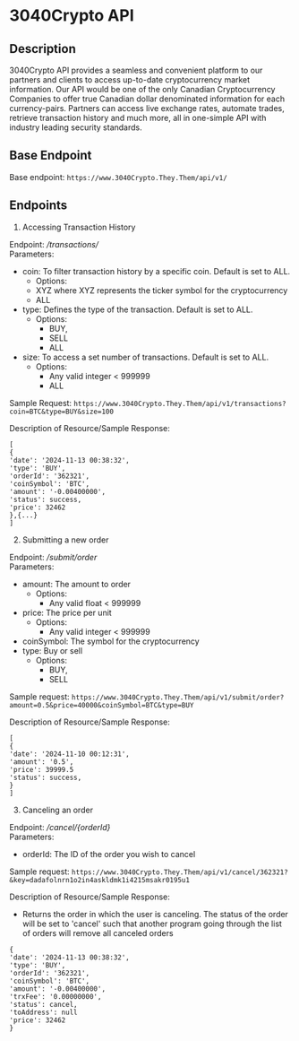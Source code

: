 # 3040Crypto API

## Description

3040Crypto API provides a seamless and convenient platform to our partners and clients to access up-to-date cryptocurrency market information. Our API would be one of the only Canadian Cryptocurrency Companies to offer true Canadian dollar denominated information for each currency-pairs. Partners can access live exchange rates, automate trades, retrieve transaction history and much more, all in one-simple API with industry leading security standards.

## Base Endpoint

Base endpoint: `https://www.3040Crypto.They.Them/api/v1/`

## Endpoints

1. Accessing Transaction History

Endpoint: _/transactions/_ \
Parameters:

- coin: To filter transaction history by a specific coin. Default is set to ALL.
  - Options:
  - XYZ where XYZ represents the ticker symbol for the cryptocurrency
  - ALL
- type: Defines the type of the transaction. Default is set to ALL.
  - Options:
    - BUY,
    - SELL
    - ALL
- size: To access a set number of transactions. Default is set to ALL.
  - Options:
    - Any valid integer < 999999
    - ALL

Sample Request:
`https://www.3040Crypto.They.Them/api/v1/transactions?coin=BTC&type=BUY&size=100`

Description of Resource/Sample Response:
```
[
{
'date': '2024-11-13 00:38:32',
'type': 'BUY',
'orderId': '362321',
'coinSymbol': 'BTC',
'amount': '-0.00400000',
'status': success,
'price': 32462
},{...}
]
```

2. Submitting a new order

Endpoint: _/submit/order_ \
Parameters:

- amount: The amount to order
  - Options:
    - Any valid float < 999999
- price: The price per unit 
  - Options:
    - Any valid integer < 999999
- coinSymbol: The symbol for the cryptocurrency
- type: Buy or sell
  - Options:
    - BUY,
    - SELL
  
Sample request: 
`https://www.3040Crypto.They.Them/api/v1/submit/order?amount=0.5&price=40000&coinSymbol=BTC&type=BUY`

Description of Resource/Sample Response:
```
[
{
'date': '2024-11-10 00:12:31',
'amount': '0.5',
'price': 39999.5
'status': success,
}
]
```


3. Canceling an order

Endpoint: _/cancel/{orderId}_ \
Parameters:
  - orderId: The ID of the order you wish to cancel

Sample request: 
`https://www.3040Crypto.They.Them/api/v1/cancel/362321?&key=dadafolnrn1o2in4askldmk1i4215msakr0195u1`

Description of Resource/Sample Response:
  - Returns the order in which the user is canceling. The status of the order will be set to 'cancel' such that another program going through the list of orders will remove all canceled orders

```
{
'date': '2024-11-13 00:38:32',
'type': 'BUY',
'orderId': '362321',
'coinSymbol': 'BTC',
'amount': '-0.00400000',
'trxFee': '0.00000000',
'status': cancel,
'toAddress': null
'price': 32462
}
```